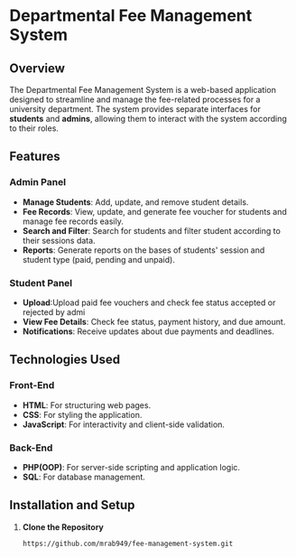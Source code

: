 # Departmental Fee Management System  

## Overview  
The Departmental Fee Management System is a web-based application designed to streamline and manage the fee-related processes for a university department. The system provides separate interfaces for **students** and **admins**, allowing them to interact with the system according to their roles.  

## Features  

### Admin Panel  
- **Manage Students**: Add, update, and remove student details.  
- **Fee Records**: View, update, and generate fee voucher for students and manage fee records easily.  
- **Search and Filter**: Search for students and filter student according to their sessions data.  
- **Reports**: Generate reports on the bases of students' session and student type (paid, pending and unpaid).  

### Student Panel 
- **Upload**:Upload paid fee vouchers and check fee status accepted or rejected by admi 
- **View Fee Details**: Check fee status, payment history, and due amount.  
- **Notifications**: Receive updates about due payments and deadlines.  

## Technologies Used  

### Front-End  
- **HTML**: For structuring web pages.  
- **CSS**: For styling the application.  
- **JavaScript**: For interactivity and client-side validation.  

### Back-End  
- **PHP(OOP)**: For server-side scripting and application logic.  
- **SQL**: For database management.  

## Installation and Setup  

1. **Clone the Repository**  
   ```bash
   https://github.com/mrab949/fee-management-system.git
